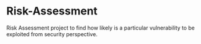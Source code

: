 # Risk-Assessment
Risk Assessment project to find how likely is a particular vulnerability to be exploited from security perspective.
